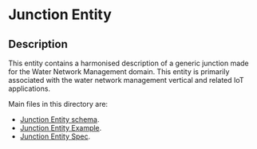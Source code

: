 # Junction Entity

## Description
This entity contains a harmonised description of a generic junction made for the Water Network Management domain. This entity is primarily associated with the water network management vertical and related IoT applications.

Main files in this directory are:

-   [Junction Entity schema](schema.json).
-   [Junction Entity Example](example-normalized-ld).
-   [Junction Entity Spec](doc/spec.md).
